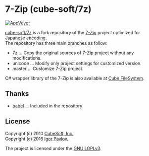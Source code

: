 7-Zip (cube-soft/7z)
====

[![AppVeyor](https://ci.appveyor.com/api/projects/status/n2q1nun7oe9cwg1a?svg=true)](https://ci.appveyor.com/project/clown/7z)

[cube-soft/7z](https://github.com/cube-soft/7z) is a fork repository of the [7-Zip](http://www.7-zip.org/) project optimized for Japanese encoding.   
The repository has three main branches as follow:

* 7z ... Copy the original sources of 7-Zip project without any modifications.
* unicode ... Modify only project settings for customized version.
* master ... Customize 7-Zip project.

C# wrapper library of the 7-Zip is also available at [Cube.FileSystem](https://github.com/cube-soft/Cube.FileSystem).

## Thanks

* [babel](http://tricklib.com/cxx/ex/babel/) ... Included in the repository.

## License

Copyright (c) 2010 [CubeSoft, Inc.](http://www.cube-soft.jp/)  
Copyright (c) 2016 [Igor Pavlov.](http://www.7-zip.org/)

The project is licensed under the [GNU LGPLv3](https://github.com/cube-soft/Cube.FileSystem/blob/master/Libraries/SevenZip/License.txt).